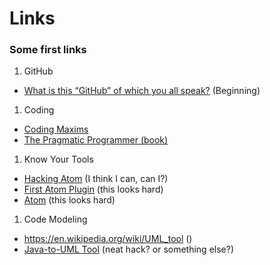 # Links
### Some first links
1. GitHub
  * [What is this “GitHub” of which you all speak?](https://code.likeagirl.io/what-is-this-github-of-which-you-all-speak-85de7de36cdf) (Beginning)
1. Coding
  * [Coding Maxims](https://gist.github.com/lyoshenka/0a43205aa9a072b196ff87e2c689a8b9)
  * [The Pragmatic Programmer (book)](https://pragprog.com/book/tpp/the-pragmatic-programmer)
1. Know Your Tools
  * [Hacking Atom](https://flight-manual.atom.io/hacking-atom/) (I think I can, can I?)
  * [First Atom Plugin](https://blog.github.com/2016-08-19-building-your-first-atom-plugin/) (this looks hard)
  * [Atom](https://github.com/atom/about/blob/master/lib/main.js) (this looks hard)
1. Code Modeling
  * https://en.wikipedia.org/wiki/UML_tool ()
  * [Java-to-UML Tool](https://github.com/shubhamvadhera/uml-parser) (neat hack? or something else?)
